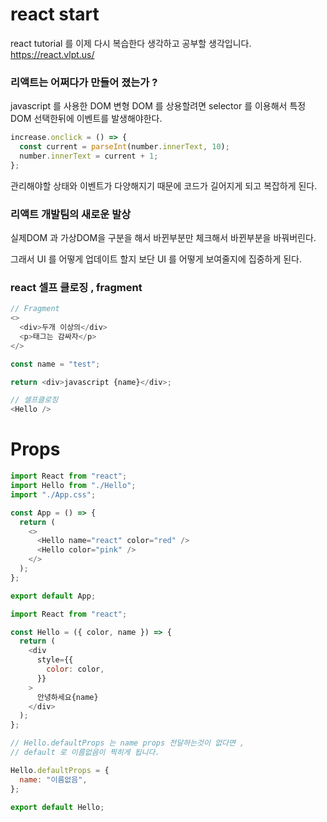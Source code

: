 # react start

react tutorial 를 이제 다시 복습한다 생각하고 공부할 생각입니다.
https://react.vlpt.us/

### 리액트는 어쩌다가 만들어 졌는가 ?

javascript 를 사용한 DOM 변형
DOM 를 상용할려면 selector 를 이용해서 특정 DOM 선택한뒤에 이벤트를 발생해야한다.

```javascript
increase.onclick = () => {
  const current = parseInt(number.innerText, 10);
  number.innerText = current + 1;
};
```

관리해야할 상태와 이벤트가 다양해지기 때문에 코드가 길어지게 되고 복잡하게 된다.

### 리액트 개발팀의 새로운 발상

실제DOM 과 가상DOM을 구분을 해서 바뀐부분만 체크해서 바뀐부분을 바꿔버린다.

그래서 UI 를 어떻게 업데이트 할지 보단
UI 를 어떻게 보여줄지에 집중하게 된다.

### react 셀프 클로징 , fragment

```javascript
// Fragment
<>
  <div>두개 이상의</div>
  <p>태그는 감싸자</p>
</>
```

```javascript
const name = "test";

return <div>javascript {name}</div>;
```

```javascript
// 셀프클로징
<Hello />
```

# Props

```javascript
import React from "react";
import Hello from "./Hello";
import "./App.css";

const App = () => {
  return (
    <>
      <Hello name="react" color="red" />
      <Hello color="pink" />
    </>
  );
};

export default App;
```

```javascript
import React from "react";

const Hello = ({ color, name }) => {
  return (
    <div
      style={{
        color: color,
      }}
    >
      안녕하세요{name}
    </div>
  );
};

// Hello.defaultProps 는 name props 전달하는것이 없다면 ,
// default 로 이름없음이 찍히게 됩니다.

Hello.defaultProps = {
  name: "이름없음",
};

export default Hello;
```
